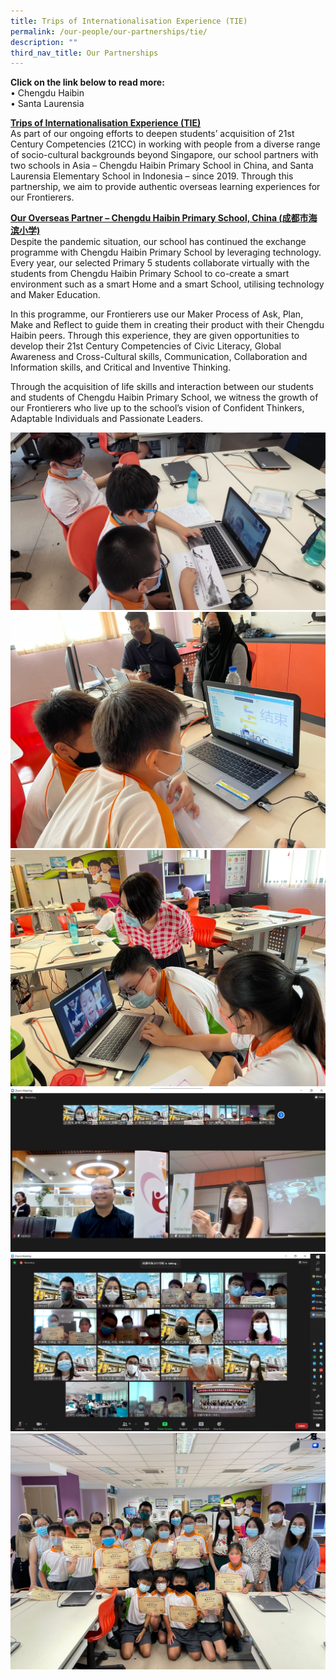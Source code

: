 ```yaml
---
title: Trips of Internationalisation Experience (TIE)
permalink: /our-people/our-partnerships/tie/
description: ""
third_nav_title: Our Partnerships
---
```

**Click on the link below to read more:**<br>
•	Chengdu Haibin<br>
•	Santa Laurensia

<u>**Trips of Internationalisation Experience (TIE)**</u><br>
As part of our ongoing efforts to deepen students’ acquisition of 21st Century Competencies (21CC) in working with people from a diverse range of socio-cultural backgrounds beyond Singapore, our school partners with two schools in Asia – Chengdu Haibin Primary School in China, and Santa Laurensia Elementary School in Indonesia – since 2019. Through this partnership, we aim to provide authentic overseas learning experiences for our Frontierers.

<u>**Our Overseas Partner – Chengdu Haibin Primary School, China (成都市海滨小学)**</u><br>
Despite the pandemic situation, our school has continued the exchange programme with Chengdu Haibin Primary School by leveraging technology. Every year, our selected Primary 5 students collaborate virtually with the students from Chengdu Haibin Primary School to co-create a smart environment such as a smart Home and a smart School, utilising technology and Maker Education.&nbsp;

In this programme, our Frontierers use our Maker Process of Ask, Plan, Make and Reflect to guide them in creating their product with their Chengdu Haibin peers. Through this experience, they are given opportunities to develop their 21st Century Competencies of Civic Literacy, Global Awareness and Cross-Cultural skills, Communication, Collaboration and Information skills, and Critical and Inventive Thinking.

Through the acquisition of life skills and interaction between our students and students of Chengdu Haibin Primary School, we witness the growth of our Frontierers who live up to the school’s vision of Confident Thinkers, Adaptable Individuals and 
Passionate Leaders.


![](/images/chengdu1.jpeg)
![](/images/chengdu2.jpeg)
![](/images/chengdu3.jpeg)
![](/images/chengdu4.jpeg)
![](/images/chengdu5.jpeg)
![](/images/chengdu6.jpeg)





